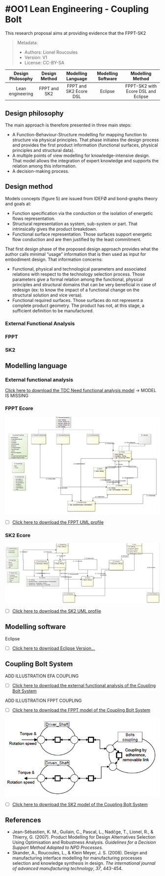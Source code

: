 # #OO1 Lean Engineering - Coupling Bolt

This research proposal aims at providing evidence that the FPPT-SK2

> Metadata:
>
> - Authors: Lionel Roucoules
> - Version: V1
> - License: CC-BY-SA

| Design Philosophy | Design  Method |  Modelling  Language   | Modelling  Software |          Modelling  Method          |
| :---------------: | :------------: | :--------------------: | :-----------------: | :---------------------------------: |
| Lean engineering  |  FPPT and SK2  | FPPT and SK2 Ecore DSL |       Eclipse       | FPPT-SK2 with Ecore DSL and Eclipse |

## Design philosophy

The main approach is therefore presented in three main steps:
- A Function-Behaviour-Structure modelling for mapping function to structure via physical principles. That phase initiates the design process and provides the first product information (functional surfaces, physical principles and structural data).
- A multiple points of view modelling for knowledge-intensive design. That model allows the integration of expert knowledge and supports the relation among this information.
- A decision-making process.

## Design method

Models concepts (figure 5) are issued from IDEFØ and bond-graphs theory and goals at:
- Function specification via the conduction or the isolation of energetic flows representation.
- Structural representation as system, sub-system or part. That intrinsically gives the product breakdown.
- Functional surface representation. Those surfaces support energetic flow conduction and are then justified by the least commitment.

That first design phase of the proposed design approach provides what the author calls minimal “usage” information that is then used as input for embodiment design. That information concerns:

- Functional, physical and technological parameters and associated relations with respect to the technology selection process. Those parameters give a formal relation among the functional, physical principles and structural domains that can be very beneficial in case of redesign (ex: to know the impact of a functional change on the structural solution and vice versa).
- Functional required surfaces. Those surfaces do not represent a complete product geometry. The product has not, at this stage, a sufficient definition to be manufactured.

### External Functional Analysis



### FPPT





### SK2





## Modelling language

### External functional analysis

[Click here to download the TDC Need functional analysis model](../Proposals/FPPT-SK2/Sources/) -> MODEL IS MISSING

### FPPT Ecore

![image-20231113165555806](./../Flashlight/Images/image-20231113165555806.png)

- [ ] [Click here to download the FPPT UML profile](../Proposals/FPPT-SK2/Sources/FPPT.ecore)

### SK2 Ecore

![image-20231113165544937](./../Flashlight/Images/image-20231113165544937.png)



- [ ] [Click here to download the SK2 UML profile](../Proposals/FPPT-SK2/Sources/SK2.ecore)

## Modelling software

Eclipse

- [ ] [Click here to download Eclipse Version...]()

## Coupling Bolt System

ADD ILLUSTRATION EFA COUPLING

- [ ] [Click here to download the external functional analysis of the Coupling Bolt System](../Proposals/FPPT-SK2/Sources/)

ADD ILLUSTRATION FPPT COUPLING

- [ ] [Click here to download the FPPT model of the Coupling Bolt System](../Proposals/FPPT-SK2/Sources/)

![image-20231115143149693](./Images/image-20231115143149693.png)

- [ ] [Click here to download the SK2 model of the Coupling Bolt System](../Proposals/FPPT-SK2/Sources/)

## References

- Jean-Sébastien, K. M., Guilain, C., Pascal, L., Nadčge, T., Lionel, R., & Thierry, G. (2007). Product Modelling for Design Alternatives Selection Using Optimisation and Robustness Analysis. *Guidelines for a Decision Support Method Adapted to NPD Processes*.
- Skander, A., Roucoules, L., & Klein Meyer, J. S. (2008). Design and manufacturing interface modelling for manufacturing processes selection and knowledge synthesis in design. *The international journal of advanced manufacturing technology*, *37*, 443-454.
